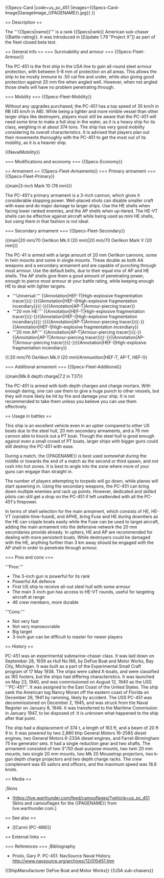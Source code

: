 {{Specs-Card
|code=us_pc_451
|images={{Specs-Card-Image|GarageImage_{{PAGENAME}}.jpg}}
}}

== Description ==
<!-- ''In the first part of the description, cover the history of the ship's creation and military application. In the second part, tell the reader about using this ship in the game. Add a screenshot: if a beginner player has a hard time remembering vehicles by name, a picture will help them identify the ship in question.'' -->
The '''{{Specs|name}}''' is a rank {{Specs|rank}} American sub-chaser {{Battle-rating}}. It was introduced in [[Update 1.79 "Project X"]] as part of the fleet closed beta test.

== General info ==
=== Survivability and armour ===
{{Specs-Fleet-Armour}}
<!-- ''Talk about the vehicle's armour. Note the most well-defended and most vulnerable zones, e.g. the ammo magazine. Evaluate the composition of components and assemblies responsible for movement and manoeuvrability. Evaluate the survivability of the primary and secondary armaments separately. Don't forget to mention the size of the crew, which plays an important role in fleet mechanics. Save tips on preserving survivability for the "Usage in battles" section. If necessary, use a graphical template to show the most well-protected or most vulnerable points in the armour.'' -->
The PC-451 is the first ship in the USA line to gain all-round steel armour protection, with between 5-8 mm of protection on all areas. This allows the ship to be mostly immune to .50 cal fire and under, while also giving good protection against 20 mm fire when angled well. However, when not angled those shells will have no problem penetrating through.

=== Mobility ===
{{Specs-Fleet-Mobility}}
<!-- ''Write about the ship's mobility. Evaluate its power and manoeuvrability, rudder rerouting speed, stopping speed at full tilt, with its maximum forward and reverse speed.'' -->
Without any upgrades purchased, the PC-451 has a top speed of 35 km/h in RB (45 km/h in AB). While being a lighter and more nimble vessel than other larger ships like destroyers, players must still be aware that the PC-451 will need some time to make a full stop in the water, as it is a heavy ship for its class, weighing in at about 374 tons. The ship has very good mobility considering its overall characteristics. It is advised that players plan out their movements thoroughly with the PC-451 to get the most out of its mobility, as it is a heavier ship.

{{NavalMobility}}

=== Modifications and economy ===
{{Specs-Economy}}

== Armament ==
{{Specs-Fleet-Armaments}}
=== Primary armament ===
{{Specs-Fleet-Primary}}
<!-- ''Provide information about the characteristics of the primary armament. Evaluate their efficacy in battle based on their reload speed, ballistics and the capacity of their shells. Add a link to the main article about the weapon: <code><nowiki>{{main|Weapon name (calibre)}}</nowiki></code>. Broadly describe the ammunition available for the primary armament, and provide recommendations on how to use it and which ammunition to choose.'' -->
{{main|3-inch Mark 10 (76 mm)}}

The PC-451's primary armament is a 3-inch cannon, which gives it considerable stopping power. Well-placed shots can disable smaller craft with ease and do major damage to larger ships. Use the HE shells when facing lower ranked enemies, and the AP shells when up-tiered. The HE-VT shells can be effective against aircraft while being used as mini HE shells, but using them in that fashion is not ideal.

=== Secondary armament ===
{{Specs-Fleet-Secondary}}
<!-- ''Some ships are fitted with weapons of various calibres. Secondary armaments are defined as weapons chosen with the control <code>Select secondary weapon</code>. Evaluate the secondary armaments and give advice on how to use them. Describe the ammunition available for the secondary armament. Provide recommendations on how to use them and which ammunition to choose. Remember that any anti-air armament, even heavy calibre weapons, belong in the next section. If there is no secondary armament, remove this section.'' -->
{{main|20 mm/70 Oerlikon Mk.II (20 mm)|20 mm/70 Oerlikon Mark V (20 mm)}}

The PC-41 is armed with a large amount of 20 mm Oerlikon cannons, some in twin mounts and some in single mounts. These double as both AA weapons and a secondary armament and are capable of punching through most armour. Use the default belts, due to their equal mix of AP and HE shells. The AP shells give them a good amount of penetrating power, enough to pierce most armour at your battle rating, while keeping enough HE to deal with lighter targets.

* '''Universal:''' {{Annotation|HEF-T|High-explosive fragmentation tracer}}{{-}}{{Annotation|HEF-I|High-explosive fragmentation incendiary}}{{-}}{{Annotation|AP-T|Armour-piercing tracer}}
* '''20 mm HE:''' {{Annotation|HEF-T|High-explosive fragmentation tracer}}{{-}}{{Annotation|HEF-I|High-explosive fragmentation incendiary}}{{-}}{{Annotation|AP-T|Armour-piercing tracer}}{{-}}{{Annotation|HEF-I|High-explosive fragmentation incendiary}}
* '''20 mm AP:''' {{Annotation|AP-T|Armour-piercing tracer}}{{-}}{{Annotation|AP-T|Armour-piercing tracer}}{{-}}{{Annotation|AP-T|Armour-piercing tracer}}{{-}}{{Annotation|HEF-I|High-explosive fragmentation incendiary}}

{{:20 mm/70 Oerlikon Mk.II (20 mm)/Ammunition|HEF-T, AP-T, HEF-I}}

=== Additional armament ===
{{Specs-Fleet-Additional}}
<!-- ''Describe the available additional armaments of the ship: depth charges, mines, torpedoes. Talk about their positions, available ammunition and launch features such as dead zones of torpedoes. If there is no additional armament, remove this section.'' -->
{{main|Mk.6 depth charge|7.2 in T37}}

The PC-451 is armed with both depth charges and charge mortars. With enough daring, one can use them to give a huge punch to other vessels, but they will more likely be hit by fire and damage your ship. It is not recommended to take them unless you believe you can use them effectively.

== Usage in battles ==
<!-- ''Describe the technique of using this ship, the characteristics of her use in a team and tips on strategy. Abstain from writing an entire guide – don't try to provide a single point of view, but give the reader food for thought. Talk about the most dangerous opponents for this vehicle and provide recommendations on fighting them. If necessary, note the specifics of playing with this vehicle in various modes (AB, RB, SB).'' -->
This ship is an excellent vehicle even in an uptier compared to other US boats due to the steel hull, 20 mm secondary armaments, and a 76 mm cannon able to knock out a PT boat. Though the steel hull is good enough against even a small crowd of PT boats, larger ships with bigger guns could still destroy the PC-451 with ease.

During a match, the {{PAGENAME}} is best used somewhat during the middle or towards the end of a match as the second or third spawn, and not rush into hot zones. It is best to angle into the zone where more of your guns can engage than straight in.

The number of players attempting to torpedo will go down, while planes will start spawning in. Using the secondary weapons, the PC-451 can bring down multiple enemies and rack up points. However, dedicated and skilled pilots can still get a drop on the PC-451 if left unattended with all the PC-451's firepower.

In terms of shell selection for the main armament, which consists of HE, HE-VT (variable time-fused), and APHE, bring Fuse and HE during downtiers as the HE can cripple boats easily while the Fuse can be used to target aircraft, adding the main armament into the defensive network the 20 mm secondaries provide already. In uptiers, HE and AP are recommended for dealing with more persistent boats. While destroyers could be damaged with the HE, anything further than 3 km away should be engaged with the AP shell in order to penetrate through armour.

=== Pros and cons ===
<!-- ''Summarise and briefly evaluate the vehicle in terms of its characteristics and combat effectiveness. Mark its pros and cons in the bulleted list. Try not to use more than 6 points for each of the characteristics. Avoid using categorical definitions such as "bad", "good" and the like - use substitutions with softer forms such as "inadequate" and "effective".'' -->

'''Pros:'''

* The 3-inch gun is powerful for its rank
* Powerful AA defence
* First US ship to receive all-out steel hull with some armour
* The main 3-inch gun has access to HE-VT rounds, useful for targeting aircraft at range
* 46 crew members, more durable

'''Cons:'''

* Not very fast
* Not very manoeuvrable
* Big target
* 3-inch gun can be difficult to master for newer players

== History ==
<!-- ''Describe the history of the creation and combat usage of the ship in more detail than in the introduction. If the historical reference turns out to be too long, take it to a separate article, taking a link to the article about the ship and adding a block "/History" (example: <nowiki>https://wiki.warthunder.com/(Ship-name)/History</nowiki>) and add a link to it here using the <code>main</code> template. Be sure to reference text and sources by using <code><nowiki><ref></ref></nowiki></code>, as well as adding them at the end of the article with <code><nowiki><references /></nowiki></code>. This section may also include the ship's dev blog entry (if applicable) and the in-game encyclopedia description (under <code><nowiki>=== In-game description ===</nowiki></code>, also if applicable).'' -->

PC-451 was an experimental submarine-chaser class. It was laid down on September 28, 1939 as Hull No.166, by DeFoe Boat and Motor Works, Bay City, Michigan. It was built as a part of the Experimental Small Craft program of 17 May 1938. The ships were called X-boats, and were classified as 165 footers, but the ships had differing characteristics. It was launched on May 23, 1940, and was commissioned on August 12, 1940 as the USS '''PC-451'''. It was assigned to the East Coast of the United States. The ship sank the American tug Nancy Moran  off the eastern coast of Florida on December 26, 1941 by ramming, likely by accident. The USS PC-451 was decommissioned on December 2, 1945, and was struck from the Naval Register on January 8, 1946. It was transferred to the Maritime Commission in January 1947, to be disposed of. It is unknown what happened to the ship after that point.

The ship had a displacement of 374 t, a length of 163 ft, and a beam of 20 ft 9 in. It was powered by two 2,880 bhp General Motors 16-258S diesel engines, two General Motors 6-233A diesel engines, and Farrel-Birmingham 75 kw generator sets. It had a single reduction gear and two shafts. The armament consisted of two 3"/50 dual-purpose mounts, two twin 20 mm mounts, two single 20 mm mounts, two Mk 20 Mousetrap projectors, two k-gun depth charge projectors and two depth charge racks. The crew complement was 65 sailors and officers, and the maximum speed was 18.8 knots.

== Media ==
<!-- ''Excellent additions to the article would be video guides, screenshots from the game, and photos.'' -->

;Skins
* [https://live.warthunder.com/feed/camouflages/?vehicle=us_pc_451 Skins and camouflages for the {{PAGENAME}} from live.warthunder.com.]

== See also ==
<!-- ''Links to articles on the War Thunder Wiki that you think will be useful for the reader, for example:''
* ''reference to the series of the ship;''
* ''links to approximate analogues of other nations and research trees.'' -->

* [[Carmi (PC-466)]]

== External links ==
<!-- ''Paste links to sources and external resources, such as:''
* ''topic on the official game forum;''
* ''other literature.'' -->

=== References ===
;Bibliography
* Priolo, Gary P. PC-451. NavSource Naval History. http://www.navsource.org/archives/12/010451.htm

{{ShipManufacturer DeFoe Boat and Motor Works}}
{{USA sub-chasers}}